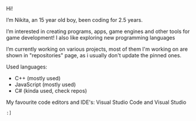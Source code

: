 
Hi!

I’m Nikita, an 15 year old boy, been coding for 2.5 years.

I’m interested in creating programs, apps, game engines and other tools for game development!
I also like exploring new programming languages

I’m currently working on various projects, most of them I'm working on are
shown in "repositories" page, as i usually don't update the pinned ones.

Used languages:
- C++ (mostly used)
- JavaScript (mostly used)
- C# (kinda used, check repos)
    
My favourite code editors and IDE's: 
Visual Studio Code and Visual Studio 

`:]`
